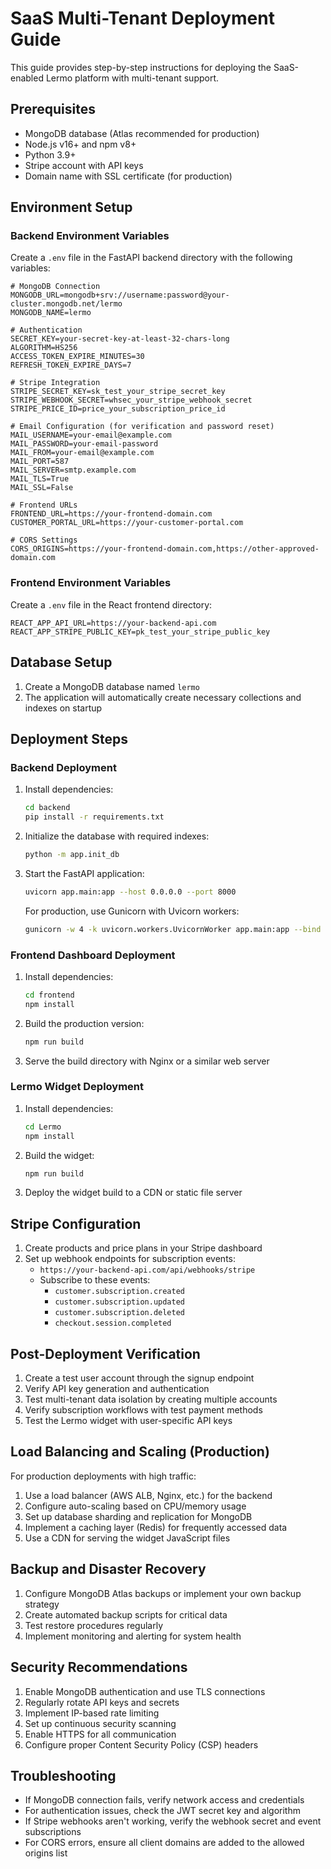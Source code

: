 # SaaS Multi-Tenant Deployment Guide

This guide provides step-by-step instructions for deploying the SaaS-enabled Lermo platform with multi-tenant support.

## Prerequisites

- MongoDB database (Atlas recommended for production)
- Node.js v16+ and npm v8+
- Python 3.9+
- Stripe account with API keys
- Domain name with SSL certificate (for production)

## Environment Setup

### Backend Environment Variables

Create a `.env` file in the FastAPI backend directory with the following variables:

```
# MongoDB Connection
MONGODB_URL=mongodb+srv://username:password@your-cluster.mongodb.net/lermo
MONGODB_NAME=lermo

# Authentication
SECRET_KEY=your-secret-key-at-least-32-chars-long
ALGORITHM=HS256
ACCESS_TOKEN_EXPIRE_MINUTES=30
REFRESH_TOKEN_EXPIRE_DAYS=7

# Stripe Integration
STRIPE_SECRET_KEY=sk_test_your_stripe_secret_key
STRIPE_WEBHOOK_SECRET=whsec_your_stripe_webhook_secret
STRIPE_PRICE_ID=price_your_subscription_price_id

# Email Configuration (for verification and password reset)
MAIL_USERNAME=your-email@example.com
MAIL_PASSWORD=your-email-password
MAIL_FROM=your-email@example.com
MAIL_PORT=587
MAIL_SERVER=smtp.example.com
MAIL_TLS=True
MAIL_SSL=False

# Frontend URLs
FRONTEND_URL=https://your-frontend-domain.com
CUSTOMER_PORTAL_URL=https://your-customer-portal.com

# CORS Settings
CORS_ORIGINS=https://your-frontend-domain.com,https://other-approved-domain.com
```

### Frontend Environment Variables

Create a `.env` file in the React frontend directory:

```
REACT_APP_API_URL=https://your-backend-api.com
REACT_APP_STRIPE_PUBLIC_KEY=pk_test_your_stripe_public_key
```

## Database Setup

1. Create a MongoDB database named `lermo`
2. The application will automatically create necessary collections and indexes on startup

## Deployment Steps

### Backend Deployment

1. Install dependencies:
   ```bash
   cd backend
   pip install -r requirements.txt
   ```

2. Initialize the database with required indexes:
   ```bash
   python -m app.init_db
   ```

3. Start the FastAPI application:
   ```bash
   uvicorn app.main:app --host 0.0.0.0 --port 8000
   ```

   For production, use Gunicorn with Uvicorn workers:
   ```bash
   gunicorn -w 4 -k uvicorn.workers.UvicornWorker app.main:app --bind 0.0.0.0:8000
   ```

### Frontend Dashboard Deployment

1. Install dependencies:
   ```bash
   cd frontend
   npm install
   ```

2. Build the production version:
   ```bash
   npm run build
   ```

3. Serve the build directory with Nginx or a similar web server

### Lermo Widget Deployment

1. Install dependencies:
   ```bash
   cd Lermo
   npm install
   ```

2. Build the widget:
   ```bash
   npm run build
   ```

3. Deploy the widget build to a CDN or static file server

## Stripe Configuration

1. Create products and price plans in your Stripe dashboard
2. Set up webhook endpoints for subscription events:
   - `https://your-backend-api.com/api/webhooks/stripe`
   - Subscribe to these events:
     - `customer.subscription.created`
     - `customer.subscription.updated`
     - `customer.subscription.deleted`
     - `checkout.session.completed`

## Post-Deployment Verification

1. Create a test user account through the signup endpoint
2. Verify API key generation and authentication
3. Test multi-tenant data isolation by creating multiple accounts
4. Verify subscription workflows with test payment methods
5. Test the Lermo widget with user-specific API keys

## Load Balancing and Scaling (Production)

For production deployments with high traffic:

1. Use a load balancer (AWS ALB, Nginx, etc.) for the backend
2. Configure auto-scaling based on CPU/memory usage
3. Set up database sharding and replication for MongoDB
4. Implement a caching layer (Redis) for frequently accessed data
5. Use a CDN for serving the widget JavaScript files

## Backup and Disaster Recovery

1. Configure MongoDB Atlas backups or implement your own backup strategy
2. Create automated backup scripts for critical data
3. Test restore procedures regularly
4. Implement monitoring and alerting for system health

## Security Recommendations

1. Enable MongoDB authentication and use TLS connections
2. Regularly rotate API keys and secrets
3. Implement IP-based rate limiting
4. Set up continuous security scanning
5. Enable HTTPS for all communication
6. Configure proper Content Security Policy (CSP) headers

## Troubleshooting

- If MongoDB connection fails, verify network access and credentials
- For authentication issues, check the JWT secret key and algorithm
- If Stripe webhooks aren't working, verify the webhook secret and event subscriptions
- For CORS errors, ensure all client domains are added to the allowed origins list 